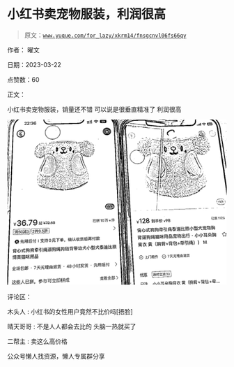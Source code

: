 # 小红书卖宠物服装，利润很高

> 原文：[`www.yuque.com/for_lazy/xkrm14/fnsgcnvl06fs66qy`](https://www.yuque.com/for_lazy/xkrm14/fnsgcnvl06fs66qy)



作者： 曜文



日期：2023-03-22



点赞数：60



正文：



小红书卖宠物服装，销量还不错 可以说是很垂直精准了 利润很高



![](img/39611d6a137674982a7fe79d2d899106.png)  

评论区：



木头人 : 小红书的女性用户竟然不比价吗[捂脸]



晴天哥哥 : 不是人人都会去比的 头脑一热就买了



二帮主 : 卖这么高价格



公众号懒人找资源，懒人专属群分享

</ne-p>